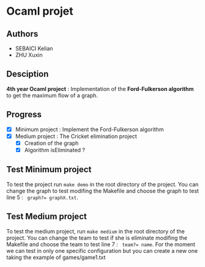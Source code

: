 # Ocaml projet

## Authors
- SEBAICI Kelian
- ZHU Xuxin

## Desciption
**4th year Ocaml project** : Implementation of the **Ford-Fulkerson algorithm** to get the maximum flow of a graph.

## Progress

- [x] Minimum project : Implement the Ford-Fulkerson algorithm
- [x] Medium project : The Cricket elimination project
    - [x] Creation of the graph
    - [x] Algorithm isEliminated ?

## Test Minimum project
To test the project run ```make demo``` in the root directory of the project. You can change the graph to test modifing the Makefile and choose the graph to test line 5 : ``` graph?= graphX.txt```.

## Test Medium project
To test the medium project, run ```make medium``` in the root directory of the project. You can change the team to test if she is eliminate modifing the Makefile and choose the team to test line 7 : ``` team?= name```.
For the moment we can test in only one specific configuration but you can create a new one taking the example of games/game1.txt
